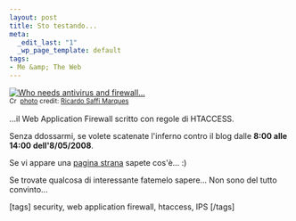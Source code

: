 ```yaml
--- 
layout: post
title: Sto testando...
meta: 
  _edit_last: "1"
  _wp_page_template: default
tags: 
- Me &amp; The Web
---
```

<a href="http://www.flickr.com/photos/92031129@N00/399114704/" title="Who needs antivirus and firewall..." target="_blank"><img src="http://farm1.static.flickr.com/139/399114704_88464c3f73.jpg" alt="Who needs antivirus and firewall..." border="0" /></a>  
<small><a href="http://creativecommons.org/licenses/by-nc/2.0/" title="Attribution-NonCommercial License" target="_blank"><img src="http://www.lastknight.com/wp-content/plugins/photo-dropper/images/cc.png" alt="Creative Commons License" border="0" width="16" height="16" align="absmiddle" /></a> <a href="http://www.photodropper.com/photos/" target="_blank">photo</a> credit: <a href="http://www.flickr.com/photos/92031129@N00/399114704/" title="Ricardo Saffi Marques" target="_blank">Ricardo Saffi Marques</a></small>  
  
...il Web Application Firewall scritto con regole di HTACCESS.  
  
Senza ddossarmi, se volete scatenate l'inferno contro il blog dalle **8:00 alle 14:00 dell'8/05/2008**.  
    
Se vi appare una [pagina strana](http://www.lastknight.com/access_log.php) sapete cos'è... :)  
  
Se trovate qualcosa di interessante fatemelo sapere... Non sono del tutto convinto...  
  
[tags] security, web application firewall, htaccess, IPS [/tags]  
